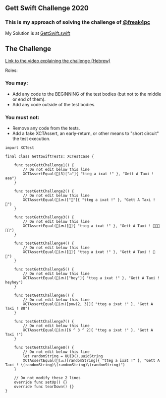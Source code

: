 ##  Gett Swift Challenge 2020

### This is my approach of solving the challenge of [@freak4pc](https://github.com/freak4pc)


My Solution is at [GettSwift.swift](./GettSwift.swift)

## The Challenge
[Link to the video explaining the challenge (Hebrew)](https://www.facebook.com/GettCareers/posts/2526854960860898)

Roles: 

### You may:
* Add any code to the BEGINNING of the test bodies (but not to the middle or end of them).
* Add any code outside of the test bodies.

### You must not:
* Remove any code from the tests.
* Add a fake XCTAssert, an early-return, or other means to "short circuit" the test execution.

```
import XCTest

final class GettSwiftTests: XCTestCase {

    func testGettChallenge1() {
        // Do not edit below this line
        XCTAssertEqual(👋(3)["a"]{ "tteg a ixat !" }, "Gett A Taxi ! aaa")
    }

    func testGettChallenge2() {
        // Do not edit below this line
        XCTAssertEqual(👋(🔜)["🚕"]{ "tteg a ixat !" }, "Gett A Taxi ! 🚕")
    }

    func testGettChallenge3() {
        // Do not edit below this line
        XCTAssertEqual(👋(🔜)[🌈]{ "tteg a ixat !" }, "Gett A Taxi ! 🌈🌈🌈🌈🌈")
    }

    func testGettChallenge4() {
        // Do not edit below this line
        XCTAssertEqual(👋(🔜)[📱]{ "tteg a ixat !" }, "Gett A Taxi ! 📱📱")
    }

    func testGettChallenge5() {
        // Do not edit below this line
        XCTAssertEqual(👋(🔜)["hey"]{ "tteg a ixat !" }, "Gett A Taxi ! heyhey")
    }

    func testGettChallenge6() {
        // Do not edit below this line
        XCTAssertEqual(👋(🔜)[pow(2, 3)]{ "tteg a ixat !" }, "Gett A Taxi ! 88")
    }

    func testGettChallenge7() {
        // Do not edit below this line
        XCTAssertEqual(👋(🔜)[6 ^ 3 ^ 2]{ "tteg a ixat !" }, "Gett A Taxi !")
    }

    func testGettChallenge8() {
        // Do not edit below this line
        let randomString = UUID().uuidString
        XCTAssertEqual(👋(🔜)[randomString]{ "tteg a ixat !" }, "Gett A Taxi ! \(randomString)\(randomString)\(randomString)")
    }

    // Do not modify these 2 lines
    override func setUp() {}
    override func tearDown() {}
}
```
